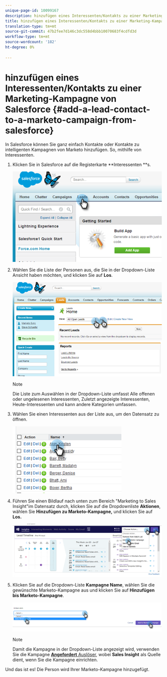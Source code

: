 ```yaml
---
unique-page-id: 10099167
description: hinzufügen eines Interessenten/Kontakts zu einer Marketing-Kampagne von Salesforce - Marketing Docs - Produktdokumentation
title: hinzufügen eines Interessenten/Kontakts zu einer Marketing-Kampagne von Salesforce
translation-type: tm+mt
source-git-commit: 47b2fee7d146c3dc558d4bbb10070683f4cdfd3d
workflow-type: tm+mt
source-wordcount: '182'
ht-degree: 0%

---
```



# hinzufügen eines Interessenten/Kontakts zu einer Marketing-Kampagne von Salesforce {#add-a-lead-contact-to-a-marketo-campaign-from-salesforce}

In Salesforce können Sie ganz einfach Kontakte oder Kontakte zu intelligenten Kampagnen von Marketo hinzufügen. So, mithilfe von Interessenten.

1. Klicken Sie in Salesforce auf die Registerkarte **Interessenten **s.

   ![](assets/image2016-3-22-9-3a18-3a36.png)

1. Wählen Sie die Liste der Personen aus, die Sie in der Dropdown-Liste Ansicht haben möchten, und klicken Sie auf **Los**.

   ![](assets/image2016-3-22-9-3a24-3a6.png)

   >[!NOTE]
   >
   >Die Liste zum Auswählen in der Dropdown-Liste umfasst Alle offenen oder ungelesenen Interessenten, Zuletzt angezeigte Interessenten, Heute-Interessenten und kann andere Kategorien umfassen.

1. Wählen Sie einen Interessenten aus der Liste aus, um den Datensatz zu öffnen.

   ![](assets/three.png)

1. Führen Sie einen Bildlauf nach unten zum Bereich &quot;Marketing to Sales Insight&quot;im Datensatz durch, klicken Sie auf die Dropdownliste **Aktionen**, wählen Sie **Hinzufügen zu Marketo-Kampagne,** und klicken Sie auf **Los.**

   ![](assets/four.png)

1. Klicken Sie auf die Dropdown-Liste **Kampagne Name**, wählen Sie die gewünschte Marketo-Kampagne aus und klicken Sie auf **Hinzufügen bis Marketo-Kampagne**.

   ![](assets/five.png)

   >[!NOTE]
   >
   >Damit die Kampagne in der Dropdown-Liste angezeigt wird, verwenden Sie die Kampagne [**Angefordert** Auslöser](../../../../../../product-docs/core-marketo-concepts/smart-campaigns/using-smart-campaigns/setting-up-a-trigger-smart-campaign-for-sales-using-campaign-is-requested.md), wobei **Sales Insight** als Quelle dient, wenn Sie die Kampagne einrichten.

Und das ist es! Die Person wird Ihrer Marketo-Kampagne hinzugefügt.